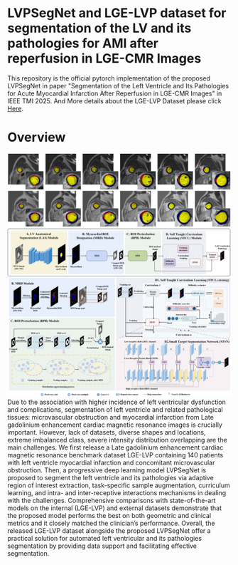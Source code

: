 # LVPSegNet and LGE-LVP dataset for segmentation of the LV and its pathologies for AMI after reperfusion in LGE-CMR Images 
This repository is the official pytorch implementation of the proposed LVPSegNet in paper "Segmentation of the Left Ventricle and Its Pathologies for Acute Myocardial Infarction After Reperfusion in LGE-CMR Images" in IEEE TMI 2025. And More details about the LGE-LVP Dataset please click [Here](https://dflag-neu.github.io/members/lsl/lsl_research1.html).
# Overview
![Representative images](image/Samples.png)
![LVPSegNet's workflow](image/Framework.png)
Due to the association with higher incidence of left ventricular dysfunction and complications, segmentation of left ventricle and related pathological tissues: microvascular obstruction and myocardial infarction from Late gadolinium enhancement cardiac magnetic resonance images is crucially important. However, lack of datasets, diverse shapes and locations, extreme imbalanced class, severe intensity distribution overlapping are the main challenges. We first release a Late gadolinium enhancement cardiac magnetic resonance benchmark dataset LGE-LVP containing 140 patients with left ventricle myocardial infarction and concomitant microvascular obstruction. Then, a progressive deep learning model LVPSegNet is proposed to segment the left ventricle and its pathologies via adaptive region of interest extraction, task-specific sample augmentation, curriculum learning, and intra- and inter-receptive interactions mechanisms in dealing with the challenges. Comprehensive comparisons with state-of-the-art models on the internal (LGE-LVP) and external datasets demonstrate that the proposed model performs the best on both geometric and clinical metrics and it closely matched the clinician’s performance. Overall, the released LGE-LVP dataset alongside the proposed LVPSegNet offer a practical solution for automated left ventricular and its pathologies segmentation by providing data support and facilitating effective segmentation.
